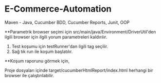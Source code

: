 # E-Commerce-Automation
Maven - Java, Cucumber BDD, Cucumber Reports, Junit,  OOP

**Parametrik browser seçimi için src/main/java/Environment/DriverUtil'den ilgili browser için ilgili yorum parametreleri kaldırılır.


1) Test koşumu için testRunner'dan ilgili tag seçilir. 
2) Sağ tık run ile koşum başlatılır.

**Koşum raporunu görmek için,

Proje dosyaları içinde target/cucumberHtmlReport/index.html herhangi bir browser ile çalıştırılabilir.

